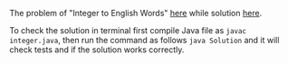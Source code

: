 The problem of "Integer to English Words" [here](https://leetcode.com/problems/integer-to-english-words/) while solution [here](https://github.com/aurimas13/LeetCode-HR-MAANG/blob/main/LeetCode/Java%20Solutions/Integer%20to%20English%20Words/Integer_To_English.java).

To check the solution in terminal first compile Java file as `javac integer.java`, then run the command as follows `java Solution` and it will check tests and if the solution works correctly.